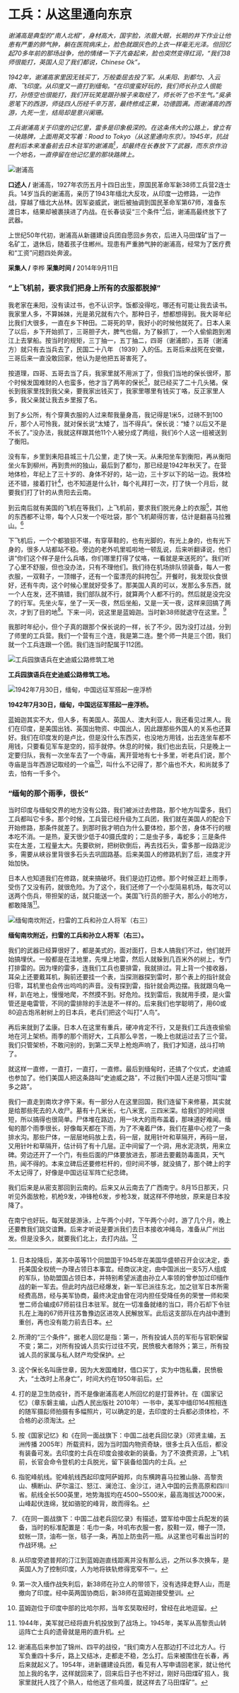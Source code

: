 # 工兵：从这里通向东京
_谢浦高是典型的“南人北相”，身材高大，国宇脸，浓眉大眼，长期的井下作业让他患有严重的肺气肿，躺在医院病床上，脸色就跟灰色的上衣一样毫无光泽。但回忆起70多年前的那场战争，他的情绪一下子亢奋起来，脸也突然变得红润，“我们38师很能打，英国人见了我们都说，Chinese Ok”。_

_1942年，谢浦高家里因无钱买丁，万般委屈去投了军。从耒阳、到都匀、入云南、飞印度。从印度又一直打到缅甸。“在印度蛮好玩的，我们师长孙立人很能打，孙悟空也很能打，我们开玩笑是跟孙猴子来取经了，师长听了也不生气。”吳承恩笔下的西游，师徒四人历经千辛万苦，最终修成正果，功德圆满。而谢浦高的西游，九死一生，结局却是意兴阑珊。_

_工兵谢浦高关于印度的记忆里，雷多是印象极深的。在这条伟大的公路上，曾立有一块路牌，上面用英文写着：Road to Tokyo（从这里通向东京）。1945年，抗战胜利后本来准备前去日木驻军的谢浦高[^1]，却最终在长春放下了武器，而东京作泊一个地名，一直停留在他记忆里的那块路牌上。_

![谢浦高](./../assets/nobody1.JPG)

**口述人 /** 谢浦高，1927年农历五月十四日出生，原国民革命军新38师工兵营2连士兵。14岁当兵的谢浦高，亲历了1943年缅北大反攻，从印度一边修路，一边作战，穿越了缅北大丛林。因军姿威武，谢后被抽调到国民革命军第67师，准备东渡日本，结果却被裹挟进了内战。在长春谈妥“三个条件”[^2]后，谢浦高最终放下了武器。

上世纪50年代初，谢浦高从新疆建设兵团自愿回乡务农，后进入马田煤矿当了一名矿工，退休后，随着孩子住郴州。现患有严重肺气肿的谢浦高，经常为了医疗费和“工资”问题四处奔波。

**采集人 /** 李桦 **采集时间 /** 2014年9月11日

### “上飞机前，要求我们把身上所有的衣服都脱掉”
我老家在耒阳，没有读过书，也不认识字。饭都没得吃，哪还有可能让我去读书。我家里人多，不算姊妹，光是弟兄就有六个。那种日子，想都想得到。我大哥年纪比我们大很多，一直在乡下种田。二哥死的早，我好小的时候他就死了。日本人来了以后，乡下开始抓丁，三哥胆子大，脾气也倔，为了躲抓丁，一个人偷偷跑到湘江上去掌船。按当时的规矩，三丁抽一，五丁抽二，四哥（谢浦郎），五哥（谢浦方）就只有去当兵去了，民国二十八年 （1939）入的伍。五哥后来战死在安徽，三哥后来一直没敢回家，他认为是他把五哥害死了。

按道理，四哥、五哥去当了兵，我家里就不用派丁了，但我们当地的保长很坏，那个时候发国难财的人也蛮多，他才当了两年的保长[^3]，就已经买了二十几头猪。保长到我家里找到我父亲，要我家出钱买丁，我家里哪里有钱买丁咯，反正家里人多，我父亲就让我去乡里报了名。

到了乡公所，有个穿黄衣服的人过来帮我量身高，我记得是1米5，过磅不到100斤，那个人可怜我，就对保长说“太矮了，当不得兵”。保长说：“矮？以后又不是不长了。”没办法，我就这样跟其他11个人被分成了两组，我们6个人这一组被送到了衡阳。

没有车，乡里到耒阳县城三十几公里，走了快一天。从耒阳坐车到衡阳，再从衡阳坐火车到柳州，再到贵州的独山，最后到了都匀，那已经是1942年秋天了。在营地体检，年纪上了三十岁的、身体不好的，站一边，三十岁以下的站一边。我体检还不错，接着打针[^4]，也不知道是什么针，每个礼拜打一次，打了快一个月后，就要我们打了针的从贵阳去云南。

到云南后就有美国的飞机在等我们，上飞机前，要求我们脱光身上的衣服[^5]，其他的东西都不让带，每个人只发一个呕吐袋，那个飞机颠得厉害，估计是翻喜马拉雅山。[^6]

下飞机后，一个个都狼狈不堪，有穿草鞋的，也有光脚的，有光上身的，也有光下身的，很多人站都站不稳。旁边的老外叽里呱啦地一顿乱说，后来听翻译说，他们讲“你们这个样子是什么兵咯，你们哪里打得了仗咯，一看就是来送死的”。我们听了心里不舒服，但也没办法，只有不理他们。我们待在机场排队领装备，每人一套衣服，一双鞋子，一顶帽子，还有一个蛮漂亮的斜挎包[^7]。开餐时，我发现伙食很好，还有牛肉，这个时候心里就好受多了。那美国人真的可以，发那么多东西，就一个人在发，还不搞错，我们部队就不行，就算两个人都不行的。然后就是没完没了的行军。先坐火车，坐了一天一夜，然后坐船，又是一天一夜，这样来回搞了两次，才到了目的地[^8]。下来一问，说这里是蓝姆迦。当时新38师就退守在这里。[^9]

我那时年纪小，但个子真的跟那个保长说的一样，长了不少。因为没打过战，分到了师里的工兵营。我们一个营有三个连，我是第二连。整个师一共是三个团，我们就一个工兵连跟一个团。我们连当时配属于112团。

![工兵园旗语兵在史迪威公路修筑工地](./../assets/nobody2.JPG)

**工兵园旗语兵在史迪威公路修筑工地。**

![1942年7月30日，缅甸，中国远征军搭起一座浮桥](./../assets/nobody3.JPG)

**1942年7月30日，缅甸，中国远征军搭起一座浮桥。**

蓝姆迦其实不大，但人多，有美国人、英国人、澳大利亚人，我还看见过黑人。我们在印度，是美国出钱、英国出物资、中国出人，因此跟那些外国人的关系也还算好。我们在印度发的是卢比，但是没什么东西买，也没地方用钱，出去连坐车都不用钱，只要看见军车是空的，招手就停。休息的时候，我们也出去玩，只是晚上一定要归队，我有一次坐车去了一个寺庙，离开营地有七十多里，听老兵们说，那个寺庙是当年西游记取经的一个庙[^10]，叫什么不记得了，那个庙也不大，和尚就多了去，怕有一千多个。

### “缅甸的那个雨季，很长”

当时印度与缅甸交界的地方没有公路，我们被派过去修路，那个地方叫雷多，我们工兵都叫它卡多。那个时候，工兵营已经升级为工兵团，我们就在美国人的配合下开始修路，那条件就差了。到那时我才明白为什么要体检，那个苦，身体不行的根本吃不消。一是热，夏天很少低于40摄氏度的；二是虫子多，毒蛇多；三是条件实在太差，工程量太大。先要砍树，把树砍倒后，再去找石头，雷多那一段路泥沙多，需要从峡谷里背很多石头去巩固路基。后来美国人的修路机到了后，进度才开始加快。

日本人也知道我们在修路，就来搞破坏。我们是边打边修。那个时候正赶上雨季，受伤了又没有药，就很危险。为了这个，我们还修了一个小型简易机场，每次可以送两个伤兵，带担架的话，就只能送一个。美国飞行员的胆子大，那么小的地方，都敢降落[^11]。

![缅甸南坎附近，扫雷的工兵和孙立人将军（右三）](./../assets/nobody4.JPG)

**缅甸南坎附近，扫雷的工兵和孙立人将军（右三）。**

我们的武器已经算很好了，都是美式的，面对面打，日本人搞我们不过，他们就开始搞埋伏。一般都是在洼地里，先埋上地雷，然后人就躲到几百米外的树上，专门打排雷的。因为埋的雷多，连我们工兵也要排雷，我就排过。背上背一个接收器，耳朵上还要戴耳机，胸前还要挂一个表，当探测器探到雷时，那个表上的指针就会归零，耳机里也会传出呜呜的声音。没有探到雷，指针就会两边摆。我就跟乌龟一样，趴在地上，慢慢地爬，不然摸不到。好危险。找到雷后，我就用手摸，是火雷管还是电雷管，不同的雷排除的手法是不一样的。后来我们也学聪明了，用60或80迫古炮吊射树上的日本兵，老兵们把这个叫打“人鸟”。

再后来就到了孟康。日本人在这里有重兵，硬冲肯定不行，又是我们工兵连夜偷偷地在河上架桥。雨季的那个雨好大，工兵那么辛苦，一晚上也就运过去了三个营。我们只管架桥，不敢问别的，到第二天早上枪炮声响了，我们才知道，战斗打响了。

就这样一直修，一直打，一直打，一直修。最后到缅甸时，还搞了个仪式，史迪威也参加了。他们美国人把这条路叫“史迪威之路”，不过我们中国人还是习惯叫“雷多之路”。

我们一直走到南坎才停下来。有一部分人在这里回国，我们连留下来修墓，其实就是给那些死去的人收尸。墓有十几米长，七八米宽，三四米深。给我们的时间很短，所以搞得也很简单。尸体堆在路边，用一块大的雨布盖着，那味道好难闻。缅甸的那个雨季很长，好像每天都在下雨，为了不淹着尸体，我们在墓中心挖了一条排水沟。那些尸体，一层层地码放上去，码一层，就用针叶和草隔开，再码一层，又用针叶和草隔开，估计码了有十几层。正中间留了一个洞，用水泥浇筑，用来立碑。旁边还开了一个门，有些后面的尸体要放进去，那进去要戴防毒面具，天气热，闻不得的。本来立碑后还要修栏杆的，但时间不够，就没搞了，那个碑上的字不太记得了，好像是中国远征军阵亡纪念碑。

我们后来是从密支那回到云南的。后来又从云南去了广西南宁。8月15日那天，只听见外面放枪，机枪9发，冲锋枪6发，步枪3发，就这样不停地放，原来是日本投降了。

在南宁也好玩，每天就是游泳，上午两个小时，下午两个小时，游了几个月，晚上还要教我们跳交谊舞。后来才听说是要派我们去日本接收冲绳岛，准备从广州出发。但是没多久，就要我们北上，去打内战。[^12]

[^1]: 日本投降后，美苏中英等11个同盟国于1945年在美国华盛顿召开会议决定，委托美国全权统一办理占领日本事宜。经商议决定，由中国派出一支5万人组成的军队，协助盟国占领日本，并特别希望派遣由孙立人率领的曾参加过印缅作战的新一军去。但此时内战已经爆发，新一军已派往东北，加之驻军日本所需经费高昂，经与美军协商，最终决定由曾在河内担任受降任务的荣誉一师和荣誉二师合编成67师前往日本驻军。就在一切准备就绪的当口，蒋介石却下令驻扎在上海的67师开往苏鲁豫边区进攻人民解放军。此后这支部队在内战中遭到重创，再也没有能力前去日本。
[^2]: 所滑的“三个条件”，据老人回忆是指：第一，所有投诚人员的军衔与官职保留不变；第二，对所有投诚人员实行过往不究，民愤极大者除外；第三，所有投诚人员的家属与私人财产均受保护。
[^3]: 这个保长名叫唐世章，因为大发国难财，借口买丁，实为中饱私囊，民愤极大，“土改时上吊身亡”，时间大约在1950年前后。
[^4]: 打的是卫生防疫针，而不是像谢浦高老人所回忆的是打营养针。在《国家记忆》（章东磐主编，山西人民出版社 2010年）一书中，美军中缅印164照相连的随军摄髟师拍摄有多幅照片，可以确定的是，去印度的士兵都必须体检，不合格的必须淘汰。
[^5]: 按《国家记忆》和《在同一面战旗下：中国二战老兵回忆录》（邓贤主编，五洲传播 2005年）所载资料，因为当时国内物资奇缺，很多士兵入伍后，都没有装备可发。去印度的士兵在印度会接收新的装备。为了不浪费资源，上飞机前，长官会命令登机的士兵脱光，留下装备给国内的士兵。
[^6]: 指驼峰航线。驼峰航线西起印度阿萨姆邦，向东横跨喜马拉雅山脉、高黎贡山、横断山、萨尔温江、怒江、澜沧江、金沙江，进入中国的云贵高原和四川省。航线全长500英里，地势海拔均在4500~5500米，最高海拔达7000米，山峰起伏连绵，犹如骆驼的峰背，故而得名。
[^7]: 《在同一面战旗下：中国二战老兵回忆录》有描述，盟军给中国士兵配发的装备，当时的标准配置是：毛巾一条，咔叽布衣服一套，胶鞋一双，帽子一顶，蚊帐一顶，油布一张，毯子一条，再加上防虫药一瓶。从这里也可看出当时的作战环境。
[^8]: 从印度旁遮普邦的汀江到蓝姆迦直线距离并没有那么远，之所以多次换车，是英国人为了控制印度，人为地将铁轨修得宽窄不一。
[^9]: 第一次入缅作战失利后，新38师在孙立人的带领下，没有选择走野人山，而是撤向了印度。经中英两国协商后，新38师在蓝姆迦接受整训。
[^10]: 蓝姆迦位于印度中部的比哈尔邦，当年玄奘取经时，曾经在此地逗留。
[^11]: 1944年，美军就已经将直升机投放到了战场上。1945年，美军从高黎贡山转运阵亡士兵的遗骨就是用的直升机。
[^12]: 谢浦高后来参加了锦州、四平的战役，“我们南方人在那边打不过北方人。行军负重四十多斤，路上又结冰，走都走不稳，怎么打。后来被围住在长春，再后来就起义了。1954年，进新疆建设兵团，看见有人写申请回老家，就让他代加上我的名字，这样就回来了，回来后日子也不好过，刚好马田煤矿招人，我家里就托人找了个熟人，给他送了些鸡蛋，就这样去了马田煤矿”。
